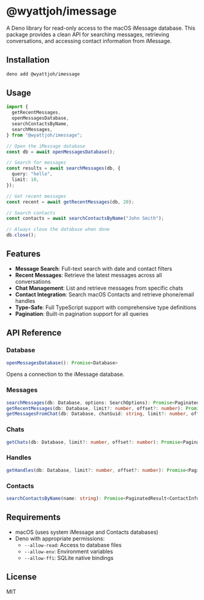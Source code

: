 # @wyattjoh/imessage

A Deno library for read-only access to the macOS iMessage database. This package provides a clean API for searching messages, retrieving conversations, and accessing contact information from iMessage.

## Installation

```bash
deno add @wyattjoh/imessage
```

## Usage

```typescript
import {
  getRecentMessages,
  openMessagesDatabase,
  searchContactsByName,
  searchMessages,
} from "@wyattjoh/imessage";

// Open the iMessage database
const db = await openMessagesDatabase();

// Search for messages
const results = await searchMessages(db, {
  query: "hello",
  limit: 10,
});

// Get recent messages
const recent = await getRecentMessages(db, 20);

// Search contacts
const contacts = await searchContactsByName("John Smith");

// Always close the database when done
db.close();
```

## Features

- **Message Search**: Full-text search with date and contact filters
- **Recent Messages**: Retrieve the latest messages across all conversations
- **Chat Management**: List and retrieve messages from specific chats
- **Contact Integration**: Search macOS Contacts and retrieve phone/email handles
- **Type-Safe**: Full TypeScript support with comprehensive type definitions
- **Pagination**: Built-in pagination support for all queries

## API Reference

### Database

```typescript
openMessagesDatabase(): Promise<Database>
```

Opens a connection to the iMessage database.

### Messages

```typescript
searchMessages(db: Database, options: SearchOptions): Promise<PaginatedResult<MessageWithHandle>>
getRecentMessages(db: Database, limit?: number, offset?: number): Promise<PaginatedResult<MessageWithHandle>>
getMessagesFromChat(db: Database, chatGuid: string, limit?: number, offset?: number): Promise<PaginatedResult<MessageWithHandle>>
```

### Chats

```typescript
getChats(db: Database, limit?: number, offset?: number): Promise<PaginatedResult<Chat>>
```

### Handles

```typescript
getHandles(db: Database, limit?: number, offset?: number): Promise<PaginatedResult<Handle>>
```

### Contacts

```typescript
searchContactsByName(name: string): Promise<PaginatedResult<ContactInfo>>
```

## Requirements

- macOS (uses system iMessage and Contacts databases)
- Deno with appropriate permissions:
  - `--allow-read`: Access to database files
  - `--allow-env`: Environment variables
  - `--allow-ffi`: SQLite native bindings

## License

MIT
